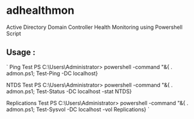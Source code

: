 # adhealthmon
Active Directory Domain Controller Health Monitoring using Powershell Script

## Usage :

`
Ping Test
PS C:\Users\Administrator> powershell -command "&{ . admon.ps1; Test-Ping -DC localhost}

NTDS Test
PS C:\Users\Administrator> powershell -command "&{ . admon.ps1; Test-Status -DC localhost -stat NTDS}

Replications Test
PS C:\Users\Administrator> powershell -command "&{ . admon.ps1; Test-Sysvol -DC localhost -vol Replications}
`
